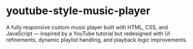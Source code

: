 # youtube-style-music-player
A fully responsive custom music player built with HTML, CSS, and JavaScript — inspired by a YouTube tutorial but redesigned with UI refinements, dynamic playlist handling, and playback logic improvements.
